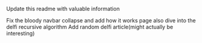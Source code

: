 Update this readme with valuable information

Fix the bloody navbar collapse and add how it works page also dive into the delfi recursive algorithm
Add random delfi article(might actually be interesting)
